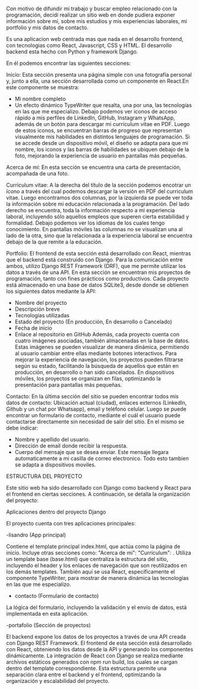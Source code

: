 Con motivo de difundir mi trabajo y buscar empleo relacionado con la programación, decidí realizar un sitio web en donde pudiera exponer información sobre mí, sobre mis estudios y mis experiencias laborales, mi portfolio y mis datos de contacto.

Es una aplicacion web centrada mas que nada en el desarrollo frontend, con tecnologias como React, Javascript, CSS y HTML. El desarrollo backend esta hecho con Python y framework Django.

En él podemos encontrar las siguientes secciones:

Inicio:
Esta sección presenta una página simple con una fotografía personal y, junto a ella, una sección desarrollada como un componente en React.En este componente se muestra:
- Mi nombre completo
- Un efecto dinámico TypeWriter que resalta, una por una, las tecnologías en las que me especializo.
Debajo podemos ver iconos de acceso rápido a mis perfiles de LinkedIn, GitHub, Instagram y WhatsApp, además de un botón para descargar mi currículum vitae en PDF.
Luego de estos iconos, se encuentran barras de progreso que representan visualmente mis habilidades en distintos lenguajes de programación.
Si se accede desde un dispositivo móvil, el diseño se adapta para que mi nombre, los iconos y las barras de habilidades se ubiquen debajo de la foto, mejorando la experiencia de usuario en pantallas más pequeñas.

Acerca de mí:
En esta sección se encuentra una carta de presentación, acompañada de una foto.

Curriculum vitae:
A la derecha del título de la sección podemos encotrar un ícono a través del cual podemos descargar la versión en PDF del curriculum vitae. Luego encontramos dos columnas, por la izquierda se puede ver toda la información sobre mi educación relacionada a la programación.
Del lado derecho se encuentra, toda la información respecto a mi experiencia laboral, incluyendo sólo aquellos empleos que superen cierta estabilidad y formalidad. Debajo podemos ver los idiomas de los cuales tengo conocimiento.
En pantallas móviles las columnas no se visualizan una al lado de la otra, sino que la relacionada a la experiencia laboral se encuentra debajo de la que remite a la educación.

Portfolio:
El frontend de esta sección está desarrollado con React, mientras que el backend está construido con Django. Para la comunicación entre ambos, utilizo Django REST Framework (DRF), que me permite utilizar los datos a través de una API.
En esta sección se encuentran mis proyectos de programación, tanto con fines prácticos como productivos. Cada proyecto está almacenado en una base de datos SQLite3, desde donde se obtienen los siguientes datos mediante la API:
- Nombre del proyecto
- Descripción breve
- Tecnologías utilizadas
- Estado del proyecto (En producción, En desarrollo o Cancelado)
- Fecha de inicio
- Enlace al repositorio en GitHub
Además, cada proyecto cuenta con cuatro imágenes asociadas, también almacenadas en la base de datos. Estas imágenes se pueden visualizar de manera dinámica, permitiendo al usuario cambiar entre ellas mediante botones interactivos.
Para mejorar la experiencia de navegación, los proyectos pueden filtrarse según su estado, facilitando la búsqueda de aquellos que están en producción, en desarrollo o han sido cancelados.
En dispositivos móviles, los proyectos se organizan en filas, optimizando la presentación para pantallas más pequeñas.

Contacto:
En la última sección del sitio se pueden encontrar todos mis datos de contacto: Ubicación actual (ciudad), enlaces externos (LinkedIn, Github y un chat por Whatsapp), email y teléfono celular.
Luego se puede encontrar un formulario de contacto, mediante el cuál el usuario puede contactarse directamente sin necesidad de salir del sitio. En el mismo se debe indicar:
- Nombre y apellido del usuario.
- Dirección de email donde recibir la respuesta.
- Cuerpo del mensaje que se desea enviar.
Este mensaje llegara automaticamente a mi casilla de correo electronico.
Todo esto tambien se adapta a dispositivos moviles.





ESTRUCTURA DEL PROYECTO

Este sitio web ha sido desarrollado con Django como backend y React para el frontend en ciertas secciones. A continuación, se detalla la organización del proyecto:

Aplicaciones dentro del proyecto Django

El proyecto cuenta con tres aplicaciones principales:

-lisandro (App principal)

Contiene el template principal index.html, que actúa como la página de inicio.
Incluye otras secciones como:
"Acerca de mi": 
"Currículum": .
Utiliza un template base (base.html) que centraliza la estructura del sitio, incluyendo el header y los enlaces de navegación que son reutilizados en los demás templates.
También aquí se usa React, específicamente el componente TypeWriter, para mostrar de manera dinámica las tecnologías en las que me especializo.

- contacto (Formulario de contacto)

La lógica del formulario, incluyendo la validación y el envío de datos, está implementada en esta aplicación.

-portafolio (Sección de proyectos)

El backend expone los datos de los proyectos a través de una API creada con Django REST Framework.
El frontend de esta sección está desarrollado con React, obteniendo los datos desde la API y generando los componentes dinámicamente.
La integración de React con Django se realiza mediante archivos estáticos generados con npm run build, los cuales se cargan dentro del template correspondiente.
Esta estructura permite una separación clara entre el backend y el frontend, optimizando la organización y escalabilidad del proyecto.
